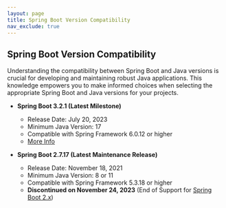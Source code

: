 ```yaml
---
layout: page
title: Spring Boot Version Compatibility
nav_exclude: true
---
```


## Spring Boot Version Compatibility

Understanding the compatibility between Spring Boot and Java versions is crucial for developing and maintaining robust Java applications. This knowledge empowers you to make informed choices when selecting the appropriate Spring Boot and Java versions for your projects.

- **Spring Boot 3.2.1 (Latest Milestone)**
    - Release Date: July 20, 2023
    - Minimum Java Version: 17
    - Compatible with Spring Framework 6.0.12 or higher
    - [More Info](https://spring.io/blog/2022/05/24/preparing-for-spring-boot-3-0)

- **Spring Boot 2.7.17 (Latest Maintenance Release)**
    - Release Date: November 18, 2021
    - Minimum Java Version: 8 or 11
    - Compatible with Spring Framework 5.3.18 or higher
    - **Discontinued on November 24, 2023** (End of Support for [Spring Boot 2.x](https://endoflife.date/spring-boot))

